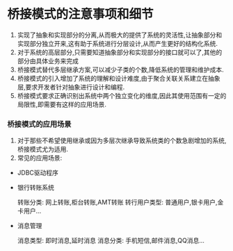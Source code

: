 # 桥接模式的注意事项和细节

1. 实现了抽象和实现部分的分离,从而极大的提供了系统的灵活性,让抽象部分和实现部分独立开来,这有助于系统进行分层设计,从而产生更好的结构化系统.
2. 对于系统的高层部分,只需要知道抽象部分和实现部分的接口就可以了,其他的部分由具体业务来完成
3. 桥接模式替代多层继承方案,可以减少子类的个数,降低系统的管理和维护成本.
4. 桥接模式的引入增加了系统的理解和设计难度,由于聚合关联关系建立在抽象层,要求开发者针对抽象进行设计和编程.
5. 桥接模式要求正确识别出系统中两个独立变化的维度,因此其使用范围有一定的局限性,即需要有这样的应用场景.


### 桥接模式的应用场景

1. 对于那些不希望使用继承或因为多层次继承导致系统类的个数急剧增加的系统,桥接模式尤为适用.
2. 常见的应用场景:
- JDBC驱动程序
- 银行转账系统

    转账分类: 网上转账,柜台转账,AMT转账
    转行用户类型: 普通用户,银卡用户,金卡用户...
- 消息管理

    消息类型: 即时消息,延时消息
    消息分类: 手机短信,邮件消息,QQ消息...    
    
    
